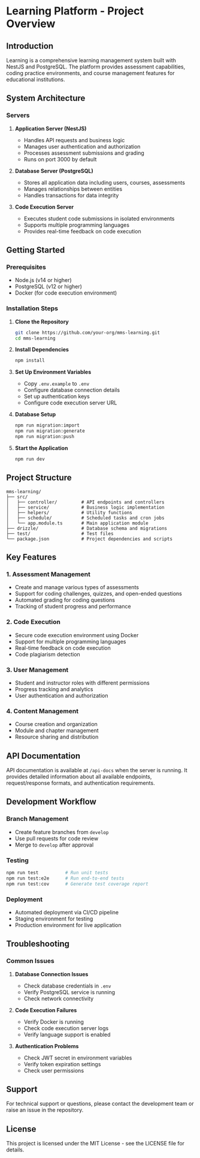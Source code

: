 # Learning Platform - Project Overview

## Introduction
 Learning is a comprehensive learning management system built with NestJS and PostgreSQL. The platform provides assessment capabilities, coding practice environments, and course management features for educational institutions.

## System Architecture

### Servers
1. **Application Server (NestJS)**
   - Handles API requests and business logic
   - Manages user authentication and authorization
   - Processes assessment submissions and grading
   - Runs on port 3000 by default

2. **Database Server (PostgreSQL)**
   - Stores all application data including users, courses, assessments
   - Manages relationships between entities
   - Handles transactions for data integrity

3. **Code Execution Server**
   - Executes student code submissions in isolated environments
   - Supports multiple programming languages
   - Provides real-time feedback on code execution

## Getting Started

### Prerequisites
- Node.js (v14 or higher)
- PostgreSQL (v12 or higher)
- Docker (for code execution environment)

### Installation Steps

1. **Clone the Repository**
   ```bash
   git clone https://github.com/your-org/mms-learning.git
   cd mms-learning
   ```

2. **Install Dependencies**
   ```bash
   npm install
   ```

3. **Set Up Environment Variables**
   - Copy `.env.example` to `.env`
   - Configure database connection details
   - Set up authentication keys
   - Configure code execution server URL

4. **Database Setup**
   ```bash
   npm run migration:import
   npm run migration:generate
   npm run migration:push
   ```

5. **Start the Application**
   ```bash
   npm run dev
   ```

## Project Structure

```
mms-learning/
├── src/
│   ├── controller/         # API endpoints and controllers
│   ├── service/            # Business logic implementation
│   ├── helpers/            # Utility functions
│   ├── schedule/           # Scheduled tasks and cron jobs
│   └── app.module.ts       # Main application module
├── drizzle/                # Database schema and migrations
├── test/                   # Test files
└── package.json            # Project dependencies and scripts
```

## Key Features

### 1. Assessment Management
- Create and manage various types of assessments
- Support for coding challenges, quizzes, and open-ended questions
- Automated grading for coding questions
- Tracking of student progress and performance

### 2. Code Execution
- Secure code execution environment using Docker
- Support for multiple programming languages
- Real-time feedback on code execution
- Code plagiarism detection

### 3. User Management
- Student and instructor roles with different permissions
- Progress tracking and analytics
- User authentication and authorization

### 4. Content Management
- Course creation and organization
- Module and chapter management
- Resource sharing and distribution

## API Documentation
API documentation is available at `/api-docs` when the server is running. It provides detailed information about all available endpoints, request/response formats, and authentication requirements.

## Development Workflow

### Branch Management
- Create feature branches from `develop`
- Use pull requests for code review
- Merge to `develop` after approval

### Testing
```bash
npm run test          # Run unit tests
npm run test:e2e      # Run end-to-end tests
npm run test:cov      # Generate test coverage report
```

### Deployment
- Automated deployment via CI/CD pipeline
- Staging environment for testing
- Production environment for live application

## Troubleshooting

### Common Issues
1. **Database Connection Issues**
   - Check database credentials in `.env`
   - Verify PostgreSQL service is running
   - Check network connectivity

2. **Code Execution Failures**
   - Verify Docker is running
   - Check code execution server logs
   - Verify language support is enabled

3. **Authentication Problems**
   - Check JWT secret in environment variables
   - Verify token expiration settings
   - Check user permissions

## Support
For technical support or questions, please contact the development team or raise an issue in the repository.

## License
This project is licensed under the MIT License - see the LICENSE file for details. 
